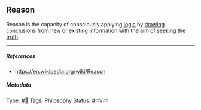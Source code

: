 ## Reason

Reason is the capacity of consciously applying [logic](Logic.md) by [drawing conclusions](Logical%20consequence.md) from new or existing information with the aim of seeking the [truth](Truth.md).

---

##### References

* https://en.wikipedia.org/wiki/Reason

##### Metadata

Type: #🔴 
Tags: [Philosophy](Philosophy.md)
Status: #⛅️/⛅️
